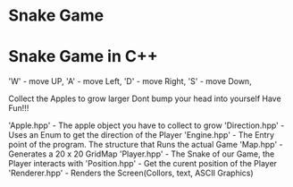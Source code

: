 # Snake Game
# Snake Game in C++

'W' - move UP,
'A' - move Left,
'D' - move Right,
'S' - move Down,

Collect the Apples to grow larger Dont bump your head into yourself Have Fun!!!


'Apple.hpp' - The apple object you have to collect to grow
'Direction.hpp' - Uses an Enum to get the direction of the Player
'Engine.hpp' - The Entry point of the program. The structure that Runs the actual Game
'Map.hpp' - Generates a 20 x 20 GridMap
'Player.hpp' - The Snake of our Game, the Player interacts with
'Position.hpp' - Get the curent position of the Player
'Renderer.hpp' - Renders the Screen(Collors, text, ASCII Graphics)
